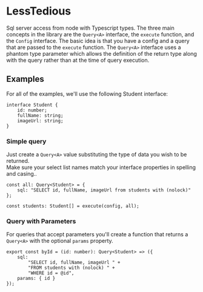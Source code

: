 # LessTedious

Sql server access from node with Typescript types. 
The three main concepts in the library are the `Query<A>` interface, the `execute` function, and the `Config` interface.  The basic idea is that you have a config and a query that are passed to the `execute` function.  The `Query<A>` interface uses a phantom type parameter which allows the definition of the return type along with the query rather than at the time of query execution.

## Examples

For all of the examples, we'll use the following Student interface:

	interface Student {
		id: number;
		fullName: string;
		imageUrl: string;
	}

### Simple query

Just create a `Query<A>` value substituting the type of data you wish to be returned.  
Make sure your select list names match your interface properties in spelling and casing..

	const all: Query<Student> = {
		sql: "SELECT id, fullName, imageUrl from students with (nolock)"
	};

	const students: Student[] = execute(config, all);


### Query with Parameters

For queries that accept parameters you'll create a function that returns a `Query<A>` with the optional `params` property.

	export const byId = (id: number): Query<Student> => ({
		sql:
			"SELECT id, fullName, imageUrl " +
			"FROM students with (nolock) " +
			"WHERE id = @id",
		params: { id }
	});
